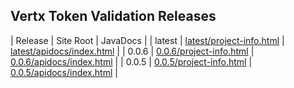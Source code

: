 ## Vertx Token Validation Releases

| Release | Site Root | JavaDocs |
| latest | [latest/project-info.html](https://Yaytay.github.io/jwt-validator-vertx/latest/project-info.html) | [latest/apidocs/index.html](https://Yaytay.github.io/jwt-validator-vertx/latest/apidocs/index.html) | 
| 0.0.6 | [0.0.6/project-info.html](https://Yaytay.github.io/jwt-validator-vertx/0.0.6/project-info.html) | [0.0.6/apidocs/index.html](https://Yaytay.github.io/jwt-validator-vertx/0.0.6/apidocs/index.html) | 
| 0.0.5 | [0.0.5/project-info.html](https://Yaytay.github.io/jwt-validator-vertx/0.0.5/project-info.html) | [0.0.5/apidocs/index.html](https://Yaytay.github.io/jwt-validator-vertx/0.0.5/apidocs/index.html) | 
